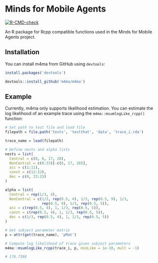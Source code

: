 # Minds for Mobile Agents

<!-- badges: start -->
[![R-CMD-check](https://github.com/m4ma/m4ma/actions/workflows/R-CMD-check.yaml/badge.svg)](https://github.com/m4ma/m4ma/actions/workflows/R-CMD-check.yaml)
<!-- badges: end -->

An R package for Rcpp compatible functions used in the Minds for Mobile Agents project.

## Installation

You can install m4ma from GitHub using `devtools`:

```r
install.packages('devtools')

devtools::install_github('m4ma/m4ma')

```

## Example

Currently, m4ma only supports likelihood estimation. You can estimate the log likelihood of an example trace using the `m4ma::msumlogLike_rcpp()` function:

```r
# Set path to test file and load file
filepath = file.path('tests', 'testthat', 'data', 'trace_i.rda')

trace_name = load(filepath)

# Define nests and alpha lists
nests = list(
  Central = c(0, 6, 17, 28),
  NonCentral = c(0:33)[-c(6, 17, 28)],
  acc = c(1:11),
  const = c(12:22),
  dec = c(0, 23:33)
)

alpha = list(
  Central = rep(1/3, 4),
  NonCentral = c(1/3, rep(0.5, 4), 1/3, rep(0.5, 9), 1/3, 
                 rep(0.5, 9), 1/3, rep(0.5, 5)),
  acc = c(rep(0.5, 4), 1, 1/3, rep(0.5, 5)),
  const = c(rep(0.5, 4), 1, 1/3, rep(0.5, 5)),
  dec = c(1/3, rep(0.5, 4), 1, 1/3, rep(0.5, 5))
)

# Get subject parameter matrix
p = attr(get(trace_name), 'pMat')

# Compute log likelihood of trace given subject parameters
m4ma::msumlogLike_rcpp(trace_i, p, minLike = 1e-10, mult = -1)

# 176.7388

```
